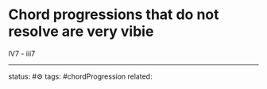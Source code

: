 # Chord progressions that do not resolve are very vibie

IV7 - iii7


---
status: #⚙️ 
tags: #chordProgression 
related: 
